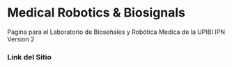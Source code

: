 
# Medical Robotics & Biosignals

Pagina para el Laboratorio de Bioseñales y Robótica Medica de la UPIBI IPN  
Version 2
### Link del Sitio
